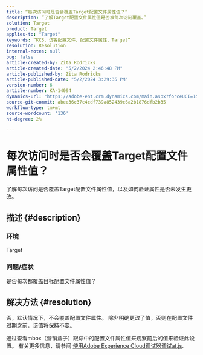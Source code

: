 ```yaml
---
title: “每次访问时是否会覆盖Target配置文件属性值？”
description: “了解Target配置文件属性值是否被每次访问覆盖。”
solution: Target
product: Target
applies-to: "Target"
keywords: “KCS、访客配置文件、配置文件属性、Target”
resolution: Resolution
internal-notes: null
bug: false
article-created-by: Zita Rodricks
article-created-date: "5/2/2024 2:46:48 PM"
article-published-by: Zita Rodricks
article-published-date: "5/2/2024 3:29:35 PM"
version-number: 6
article-number: KA-14094
dynamics-url: "https://adobe-ent.crm.dynamics.com/main.aspx?forceUCI=1&pagetype=entityrecord&etn=knowledgearticle&id=0f45e3c8-9208-ef11-9f8a-6045bd026dc7"
source-git-commit: abee36c37c4cdf739a852439c6a2b1876dfb2b35
workflow-type: tm+mt
source-wordcount: '136'
ht-degree: 2%

---
```


# 每次访问时是否会覆盖Target配置文件属性值？


了解每次访问是否覆盖Target配置文件属性值，以及如何验证属性是否未发生更改。

## 描述 {#description}


### 环境

Target

### 问题/症状

是否每次都覆盖目标配置文件属性值？


## 解决方法 {#resolution}


否，默认情况下，不会覆盖配置文件属性。 除非明确更改了值，否则在配置文件过期之前，该值将保持不变。

通过查看mbox（营销盒子）跟踪中的配置文件属性值来观察前后的值来验证此设置。 有关更多信息，请参阅 [使用Adobe Experience Cloud调试器调试at.js](https://developer.adobe.com/target/implement/client-side/target-debugging-atjs/target-debugging-atjs/).

